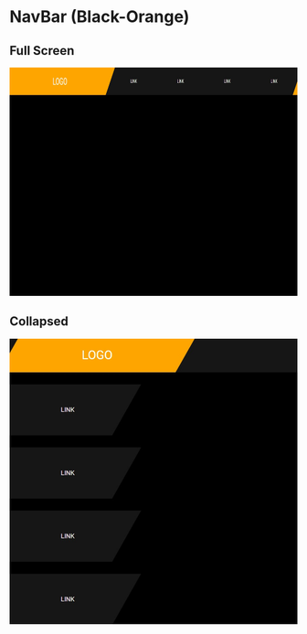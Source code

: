 # NavBar (Black-Orange)

## Full Screen

<img src="../images/nav-black-orange.jpg" height="400px">

## Collapsed

<img src="../images/nav-black-orange-collapsed.jpg" height="500px">
